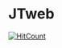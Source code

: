 # JTweb
[![HitCount](https://hits.dwyl.com/{johntodd5000@gmail.com}/{repo}.svg?style={style})](http://hits.dwyl.com/{johntodd5000@gmail.com}/{johntoddphotography.github.io})
